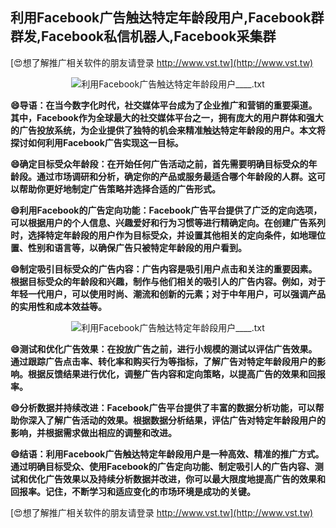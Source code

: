 ## **利用Facebook广告触达特定年龄段用户,Facebook群群发,Facebook私信机器人,Facebook采集群**

[😍想了解推广相关软件的朋友请登录 http://www.vst.tw](http://www.vst.tw)

 <center><img src="https://vst.tw/MP4/tuiguang/png/3.png" alt="利用Facebook广告触达特定年龄段用户____.txt"></center>

**😄导语：在当今数字化时代，社交媒体平台成为了企业推广和营销的重要渠道。其中，Facebook作为全球最大的社交媒体平台之一，拥有庞大的用户群体和强大的广告投放系统，为企业提供了独特的机会来精准触达特定年龄段的用户。本文将探讨如何利用Facebook广告实现这一目标。**

**😄确定目标受众年龄段：在开始任何广告活动之前，首先需要明确目标受众的年龄段。通过市场调研和分析，确定你的产品或服务最适合哪个年龄段的人群。这可以帮助你更好地制定广告策略并选择合适的广告形式。**

**😄利用Facebook的广告定向功能：Facebook广告平台提供了广泛的定向选项，可以根据用户的个人信息、兴趣爱好和行为习惯等进行精确定向。在创建广告系列时，选择特定年龄段的用户作为目标受众，并设置其他相关的定向条件，如地理位置、性别和语言等，以确保广告只被特定年龄段的用户看到。**

**😄制定吸引目标受众的广告内容：广告内容是吸引用户点击和关注的重要因素。根据目标受众的年龄段和兴趣，制作与他们相关的吸引人的广告内容。例如，对于年轻一代用户，可以使用时尚、潮流和创新的元素；对于中年用户，可以强调产品的实用性和成本效益等。**

 <center><img src="https://vst.tw/MP4/tuiguang/png/4.png" alt="利用Facebook广告触达特定年龄段用户____.txt"></center>

**😄测试和优化广告效果：在投放广告之前，进行小规模的测试以评估广告效果。通过跟踪广告点击率、转化率和购买行为等指标，了解广告对特定年龄段用户的影响。根据反馈结果进行优化，调整广告内容和定向策略，以提高广告的效果和回报率。**

**😄分析数据并持续改进：Facebook广告平台提供了丰富的数据分析功能，可以帮助你深入了解广告活动的效果。根据数据分析结果，评估广告对特定年龄段用户的影响，并根据需求做出相应的调整和改进。**

**😄结语：利用Facebook广告触达特定年龄段用户是一种高效、精准的推广方式。通过明确目标受众、使用Facebook的广告定向功能、制定吸引人的广告内容、测试和优化广告效果以及持续分析数据并改进，你可以最大限度地提高广告的效果和回报率。记住，不断学习和适应变化的市场环境是成功的关键。**

[😍想了解推广相关软件的朋友请登录 http://www.vst.tw](http://www.vst.tw)



